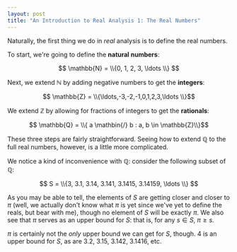 ```yaml
---
layout: post
title: "An Introduction to Real Analysis 1: The Real Numbers"
---
```


Naturally, the first thing we do in _real_ analysis is to define the real numbers.

To start, we're going to define the **natural numbers**:

$$ \mathbb{N} = \\{0, 1, 2, 3, \ldots \\} $$

Next, we extend $\mathbb{N}$ by adding negative numbers to get the **integers**:

$$ \mathbb{Z} = \\{\ldots,-3,-2,-1,0,1,2,3,\ldots \\}$$

We extend $\mathbb{Z}$ by allowing for fractions of integers to get the **rationals**:

$$ \mathbb{Q} = \\{ a \mathbin{/} b : a, b \in \mathbb{Z}\\}$$

These three steps are fairly straightforward. Seeing how to extend $\mathbb{Q}$ to the full real numbers, however, is a little more complicated.

We notice a kind of inconvenience with $\mathbb{Q}$: consider the following subset of $\mathbb{Q}$:

$$ S = \\{3, 3.1, 3.14, 3.141, 3.1415, 3.14159, \ldots \\} $$

As you may be able to tell, the elements of $S$ are getting closer and closer to $\pi$ (well, we actually don't know what $\pi$ is yet since we've yet to define the reals, but bear with me), though no element of $S$ will be exactly $\pi$. We also see that $\pi$ serves as an upper bound for $S$: that is, for any $s \in S$, $\pi \ge s$.

$\pi$ is certainly not the _only_ upper bound we can get for $S$, though. 4 is an upper bound for $S$, as are 3.2, 3.15, 3.142, 3.1416, etc.
